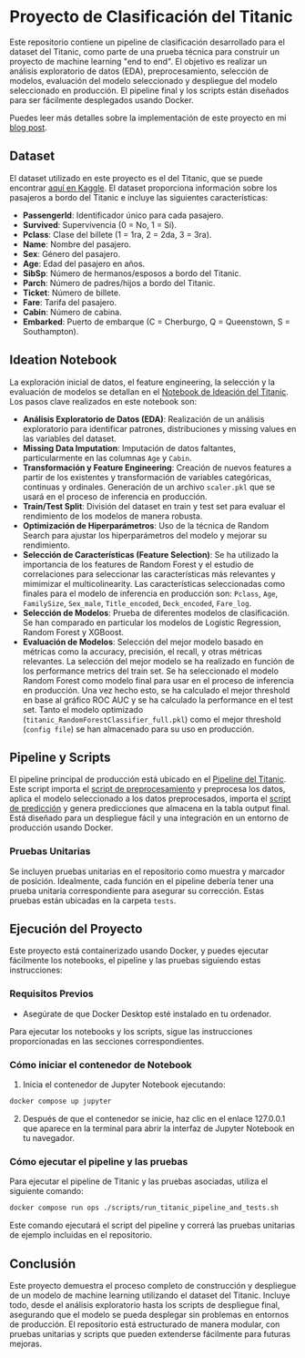 # Proyecto de Clasificación del Titanic

Este repositorio contiene un pipeline de clasificación desarrollado para el dataset del Titanic, como parte de una prueba técnica para construir un proyecto de machine learning "end to end". El objetivo es realizar un análisis exploratorio de datos (EDA), preprocesamiento, selección de modelos, evaluación del modelo seleccionado y despliegue del modelo seleccionado en producción. El pipeline final y los scripts están diseñados para ser fácilmente desplegados usando Docker.

Puedes leer más detalles sobre la implementación de este proyecto en mi [blog post](https://nycdatascience.com/blog/student-works/building-a-titanic-classifier-with-end-to-end-machine-learning-pipeline/).

## Dataset

El dataset utilizado en este proyecto es el del Titanic, que se puede encontrar [aquí en Kaggle](https://www.kaggle.com/c/titanic/data?select=gender_submission.csv). El dataset proporciona información sobre los pasajeros a bordo del Titanic e incluye las siguientes características:

- **PassengerId**: Identificador único para cada pasajero.
- **Survived**: Supervivencia (0 = No, 1 = Sí).
- **Pclass**: Clase del billete (1 = 1ra, 2 = 2da, 3 = 3ra).
- **Name**: Nombre del pasajero.
- **Sex**: Género del pasajero.
- **Age**: Edad del pasajero en años.
- **SibSp**: Número de hermanos/esposos a bordo del Titanic.
- **Parch**: Número de padres/hijos a bordo del Titanic.
- **Ticket**: Número de billete.
- **Fare**: Tarifa del pasajero.
- **Cabin**: Número de cabina.
- **Embarked**: Puerto de embarque (C = Cherburgo, Q = Queenstown, S = Southampton).

## Ideation Notebook

La exploración inicial de datos, el feature engineering, la selección y la evaluación de modelos se detallan en el [Notebook de Ideación del Titanic](https://github.com/Elsaveram/titanic-classifier/blob/main/notebooks/Titanic_ideation.ipynb). Los pasos clave realizados en este notebook son:

- **Análisis Exploratorio de Datos (EDA)**: Realización de un análisis exploratorio para identificar patrones, distribuciones y missing values en las variables del dataset.
- **Missing Data Imputation**: Imputación de datos faltantes, particularmente en las columnas `Age` y `Cabin`.
- **Transformación y Feature Engineering**: Creación de nuevos features a partir de los existentes y transformación de variables categóricas, continuas y ordinales. Generación de un archivo `scaler.pkl` que se usará en el proceso de inferencia en producción.
- **Train/Test Split**: División del dataset en train y test set para evaluar el rendimiento de los modelos de manera robusta.
- **Optimización de Hiperparámetros**: Uso de la técnica de Random Search para ajustar los hiperparámetros del modelo y mejorar su rendimiento.
- **Selección de Características (Feature Selection)**: Se ha utilizado la importancia de los features de Random Forest y el estudio de correlaciones para seleccionar las características más relevantes y mimimizar el multicolinearity. Las características seleccionadas como finales para el modelo de inferencia en producción son: `Pclass`, `Age`, `FamilySize`, `Sex_male`, `Title_encoded`, `Deck_encoded`, `Fare_log`.
- **Selección de Modelos**: Prueba de diferentes modelos de clasificación. Se han comparado en particular los modelos de Logistic Regression, Random Forest y XGBoost.
- **Evaluación de Modelos**: Selección del mejor modelo basado en métricas como la accuracy, precisión, el recall, y otras métricas relevantes. La selección del mejor modelo se ha realizado en función de los performance metrics del train set. Se ha seleccionado el modelo Random Forest como modelo final para usar en el proceso de inferencia en producción. Una vez hecho esto, se ha calculado el mejor threshold en base al gráfico ROC AUC y se ha calculado la performance en el test set. Tanto el modelo optimizado (`titanic_RandomForestClassifier_full.pkl`) como el mejor threshold (`config file`) se han almacenado para su uso en producción.

## Pipeline y Scripts

El pipeline principal de producción está ubicado en el [Pipeline del Titanic](https://github.com/Elsaveram/titanic-classifier/blob/main/src/titanic_pipeline.py). Este script importa el [script de preprocesamiento](https://github.com/Elsaveram/titanic-classifier/blob/main/src/titanic_preprocessing.py) y preprocesa los datos, aplica el modelo seleccionado a los datos preprocesados, importa el [script de predicción](https://github.com/Elsaveram/titanic-classifier/blob/main/src/titanic_forecast.py) y genera predicciones que almacena en la tabla output final. Está diseñado para un despliegue fácil y una integración en un entorno de producción usando Docker.

### Pruebas Unitarias

Se incluyen pruebas unitarias en el repositorio como muestra y marcador de posición. Idealmente, cada función en el pipeline debería tener una prueba unitaria correspondiente para asegurar su corrección. Estas pruebas están ubicadas en la carpeta `tests`.

## Ejecución del Proyecto

Este proyecto está containerizado usando Docker, y puedes ejecutar fácilmente los notebooks, el pipeline y las pruebas siguiendo estas instrucciones:

### Requisitos Previos

- Asegúrate de que Docker Desktop esté instalado en tu ordenador.

Para ejecutar los notebooks y los scripts, sigue las instrucciones proporcionadas en las secciones correspondientes.

### Cómo iniciar el contenedor de Notebook

1. Inicia el contenedor de Jupyter Notebook ejecutando:

```sh
docker compose up jupyter
```

2. Después de que el contenedor se inicie, haz clic en el enlace 127.0.0.1 que aparece en la terminal para abrir la interfaz de Jupyter Notebook en tu navegador.

### Cómo ejecutar el pipeline y las pruebas

Para ejecutar el pipeline de Titanic y las pruebas asociadas, utiliza el siguiente comando:

```sh
docker compose run ops ./scripts/run_titanic_pipeline_and_tests.sh
```
Este comando ejecutará el script del pipeline y correrá las pruebas unitarias de ejemplo incluidas en el repositorio.

## Conclusión

Este proyecto demuestra el proceso completo de construcción y despliegue de un modelo de machine learning utilizando el dataset del Titanic. Incluye todo, desde el análisis exploratorio hasta los scripts de despliegue final, asegurando que el modelo se pueda desplegar sin problemas en entornos de producción. El repositorio está estructurado de manera modular, con pruebas unitarias y scripts que pueden extenderse fácilmente para futuras mejoras.


